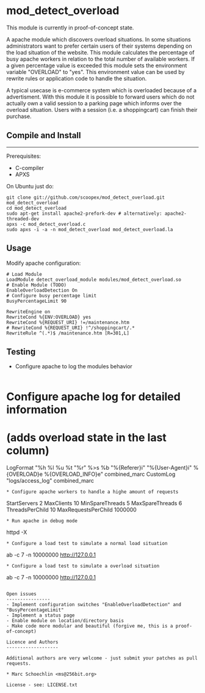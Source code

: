 mod_detect_overload
===================

This module is currently in proof-of-concept state.

A apache module which discovers overload situations.
In some situations administrators want to prefer certain users of their systems depending on the load situation of the website.
This module calculates the percentage of busy apache workers in relation to the total number of available workers. If a given percentage value is exceeded
this module sets the environment variable "OVERLOAD" to "yes". This environment value can be used by rewrite rules or application code to handle the situation.

A typical usecase is e-commerce system which is overloaded because of a advertisment. With this module it is possible to forward users which do not actually 
own a valid session to a parking page which informs over the overload situation.
Users with a session (i.e. a shoppingcart) can finish their purchase.


## Compile and Install
-------------------

Prerequisites:
 * C-compiler
 * APXS

On Ubuntu just do:
```
git clone git://github.com/scoopex/mod_detect_overload.git mod_detect_overload
cd mod_detect_overload
sudo apt-get install apache2-prefork-dev # alternatively: apache2-threaded-dev
apxs -c mod_detect_overload.c
sudo apxs -i -a -n mod_detect_overload mod_detect_overload.la
```

Usage
-----

Modify apache configuration:
```
# Load Module
LoadModule detect_overload_module modules/mod_detect_overload.so
# Enable Module (TODO)
EnableOverloadDetection On
# Configure busy percentage limit
BusyPercentageLimit 90

RewriteEngine on
RewriteCond %{ENV:OVERLOAD} yes
RewriteCond %{REQUEST_URI} !=/maintenance.htm
# RewriteCond %{REQUEST_URI} !^/shoppingcart/.*
RewriteRule ^(.*)$ /maintenance.htm [R=301,L]
```

Testing
-----

 * Configure apache to log the modules behavior
   ```
# Configure apache log for detailed information
# (adds overload state in the last column)
LogFormat "%h %l %u %t \"%r\" %>s %b \"%{Referer}i\" \"%{User-Agent}i\" %{OVERLOAD}e %{OVERLOAD_INFO}e" combined_marc
CustomLog "logs/access_log" combined_marc
   ```
 * Configure apache workers to handle a highe amount of requests
   ```
StartServers          2
MaxClients            10
MinSpareThreads       5
MaxSpareThreads       6
ThreadsPerChild       10
MaxRequestsPerChild   1000000
   ```
 * Run apache in debug mode
   ```
   httpd -X
   ```
 * Configure a load test to simulate a normal load situation
   ```
   ab -c 7 -n 10000000 http://127.0.0.1
   ```
 * Configure a load test to simulate a overload situation
   ```
   ab -c 7 -n 10000000 http://127.0.0.1
   ```

Open issues
----------------
- Implement configuration switches "EnableOverloadDetection" and "BusyPercentageLimit"
- Implement a status page
- Enable module on location/directory basis
- Make code more modular and beautiful (forgive me, this is a proof-of-concept)

Licence and Authors
-------------------

Additional authors are very welcome - just submit your patches as pull requests.

 * Marc Schoechlin <ms@256bit.org>

License - see: LICENSE.txt
